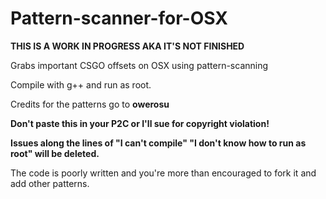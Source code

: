 # Pattern-scanner-for-OSX

**THIS IS A WORK IN PROGRESS AKA IT'S NOT FINISHED**

Grabs important CSGO offsets on OSX using pattern-scanning

Compile with g++ and run as root.

Credits for the patterns go to **owerosu**

**Don't paste this in your P2C or I'll sue for copyright violation!**

**Issues along the lines of  "I can't compile" "I don't know how to run as root" will be deleted.**

The code is poorly written and you're more than encouraged to fork it and add other patterns.
